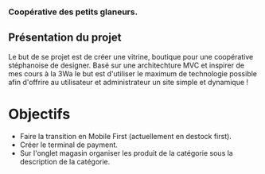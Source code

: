 ### Coopérative des petits glaneurs.

## Présentation du projet
 
Le but de se projet est de créer une vitrine, boutique pour une coopérative stéphanoise de designer.
Basé sur une architechture MVC et inspirer de mes cours à la 3Wa le but est d'utiliser le maximum de technologie possible afin d'offrire au utilisateur et administrateur un site simple et dynamique !

# Objectifs 

  - Faire la transition en Mobile First (actuellement en destock first).
  - Créer le terminal de payment.
  - Sur l'onglet magasin organiser les produit de la catégorie sous la description de la catégorie. 